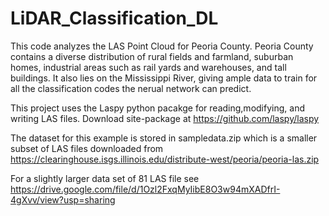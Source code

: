 # LiDAR_Classification_DL
This code analyzes the LAS Point Cloud for Peoria County. Peoria County contains a diverse distribution of rural fields and farmland, suburban homes, industrial areas such as rail yards and warehouses, and tall buildings. It also lies on the Mississippi River, giving ample data to train for all the classification codes the nerual network can predict.

This project uses the Laspy python pacakge for reading,modifying, and writing LAS files.
Download site-package at https://github.com/laspy/laspy

The dataset for this example is stored in sampledata.zip which is a smaller subset of LAS files downloaded from https://clearinghouse.isgs.illinois.edu/distribute-west/peoria/peoria-las.zip

For a slightly larger data set of 81 LAS file see
https://drive.google.com/file/d/1Ozl2FxqMyIibE8O3w94mXADfrI-4gXvv/view?usp=sharing
